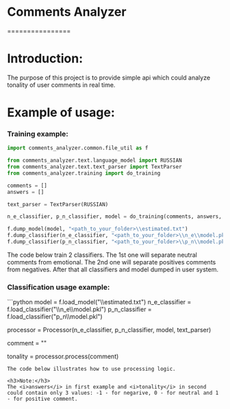 <h1>Comments Analyzer</h1>
================
<h1>Introduction:</h1>
<p>The purpose of this project is to provide simple api which could analyze tonality of user comments in real time.</p>
<h1>Example of usage:</h1>

<h3>Training example:</h3>

```python
import comments_analyzer.common.file_util as f

from comments_analyzer.text.language_model import RUSSIAN
from comments_analyzer.text.text_parser import TextParser
from comments_analyzer.training import do_training

comments = []
answers = []

text_parser = TextParser(RUSSIAN)

n_e_classifier, p_n_classifier, model = do_training(comments, answers, text_parser, 1000)

f.dump_model(model, "<path_to_your_folder>\\estimated.txt")
f.dump_classifier(n_e_classifier, "<path_to_your_folder>\\n_e\\model.pkl")
f.dump_classifier(p_n_classifier, "<path_to_your_folder>\\p_n\\model.pkl")
```
The code below train 2 classifiers. The 1st one will separate neutral comments from emotional. The 2nd one will separate positives comments from negatives. After that all classifiers and model dumped in user system.

<h3>Classification usage example:</h3>
```python
model = f.load_model("<path_to_your_folder>\\estimated.txt")
n_e_classifier = f.load_classifier("<path_to_your_folder>\\n_e\\model.pkl")
p_n_classifier = f.load_classifier("<path_to_your_folder>p_n\\model.pkl")

processor = Processor(n_e_classifier, p_n_classifier, model, text_parser)

comment = ""

tonality = processor.process(comment)
```
The code below illustrates how to use processing logic.

<h3>Note:</h3>
The <i>answers</i> in first example and <i>tonality</i> in second could contain only 3 values: -1 - for negarive, 0 - for neutral and 1 - for positive comment.
